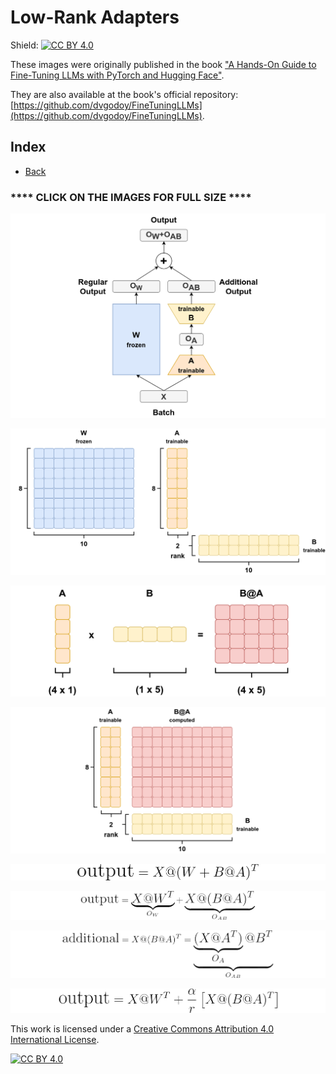 # Low-Rank Adapters

Shield: [![CC BY 4.0][cc-by-shield]][cc-by]

These images were originally published in the book ["A Hands-On Guide to Fine-Tuning LLMs with PyTorch and Hugging Face"](https://pytorchstepbystep.com/llms).

They are also available at the book's official repository: [https://github.com/dvgodoy/FineTuningLLMs](https://github.com/dvgodoy/FineTuningLLMs).

## Index

- [Back](https://dvgodoy.github.io/LLM-visuals/)

### **** CLICK ON THE IMAGES FOR FULL SIZE ****

[![](https://raw.githubusercontent.com/dvgodoy/LLM-visuals/main/LoRA/forward.png)](https://raw.githubusercontent.com/dvgodoy/LLM-visuals/main/LoRA/forward.png)

[![](https://raw.githubusercontent.com/dvgodoy/LLM-visuals/main/LoRA/lowrank_matrices.png)](https://raw.githubusercontent.com/dvgodoy/LLM-visuals/main/LoRA/lowrank_matrices.png)

[![](https://raw.githubusercontent.com/dvgodoy/LLM-visuals/main/LoRA/matmul.png)](https://raw.githubusercontent.com/dvgodoy/LLM-visuals/main/LoRA/matmul.png)

[![](https://raw.githubusercontent.com/dvgodoy/LLM-visuals/main/LoRA/two_matrices.png)](https://raw.githubusercontent.com/dvgodoy/LLM-visuals/main/LoRA/two_matrices.png)

[![](https://raw.githubusercontent.com/dvgodoy/LLM-visuals/main/LoRA/eq_3.1.png)](https://raw.githubusercontent.com/dvgodoy/LLM-visuals/main/LoRA/eq_3.1.png)

[![](https://raw.githubusercontent.com/dvgodoy/LLM-visuals/main/LoRA/eq_3.2.png)](https://raw.githubusercontent.com/dvgodoy/LLM-visuals/main/LoRA/eq_3.2.png)

[![](https://raw.githubusercontent.com/dvgodoy/LLM-visuals/main/LoRA/eq_3.3.png)](https://raw.githubusercontent.com/dvgodoy/LLM-visuals/main/LoRA/eq_3.3.png)

[![](https://raw.githubusercontent.com/dvgodoy/LLM-visuals/main/LoRA/eq_3.4.png)](https://raw.githubusercontent.com/dvgodoy/LLM-visuals/main/LoRA/eq_3.4.png)

This work is licensed under a
[Creative Commons Attribution 4.0 International License][cc-by].

[![CC BY 4.0][cc-by-image]][cc-by]

[cc-by]: http://creativecommons.org/licenses/by/4.0/
[cc-by-image]: https://i.creativecommons.org/l/by/4.0/88x31.png
[cc-by-shield]: https://img.shields.io/badge/License-CC%20BY%204.0-lightgrey.svg
